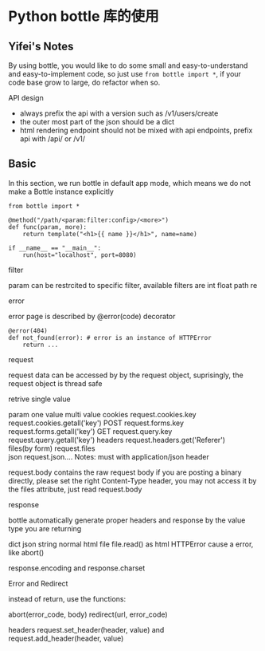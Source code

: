 # Python bottle 库的使用

<!--
ID: 943539fb-87f7-4c19-85b7-13b058b37ec5
Status: draft
Date: 2018-04-04T06:22:00
Modified: 2020-05-16T11:34:08
wp_id: 701
-->

## Yifei's Notes

By using bottle, you would like to do some small and easy-to-understand and easy-to-implement code, so just use `from bottle import *`, if your code base grow to large, do refactor when so.

API design

* always prefix the api with a version such as /v1/users/create
* the outer most part of the json should be a dict
* html rendering endpoint should not be mixed with api endpoints, prefix api with /api/ or /v1/

## Basic

In this section, we run bottle in default app mode, which means we do not make a Bottle instance explicitly

```
from bottle import *

@method("/path/<param:filter:config>/<more>")
def func(param, more):
    return template("<h1>{{ name }}</h1>", name=name)

if __name__ == "__main__":
    run(host="localhost", port=8080)
```

filter

param can be restrcited to specific filter, available filters are int float path re


error

error page is described by @error(code) decorator

```
@error(404)
def not_found(error): # error is an instance of HTTPError
    return ...
```

request

request data can be accessed by by the request object, suprisingly, the request object is thread safe

retrive single value

param	one value	multi value
cookies	request.cookies.key	request.cookies.getall('key')
POST	request.forms.key	request.forms.getall('key')
GET	request.query.key	request.query.getall('key')
headers	request.headers.get('Referer')	
files(by form)	request.files	
json	request.json....	Notes: must with application/json header

request.body contains the raw request body
if you are posting a binary directly, please set the right Content-Type header, you may not access it by the files attribute, just read request.body

response

bottle automatically generate proper headers and response by the value type you are returning

dict	json
string	normal html
file	file.read() as html
HTTPError	cause a error, like abort()

response.encoding and response.charset

Error and Redirect

instead of return, use the functions:

abort(error_code, body)
redirect(url, error_code)

headers request.set_header(header, value) and request.add_header(header, value)